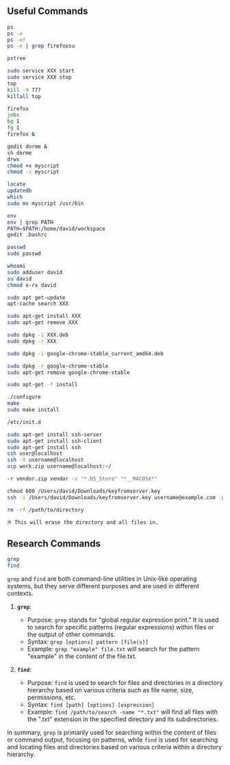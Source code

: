 ## Useful Commands

```bash
ps
ps -e
ps -ef
ps -e | grep firefoxsu

pstree
```

```bash
sudo service XXX start
sudo service XXX stop
top
kill -9 777
killall top
```

```bash
firefox
jobs
bg 1
fg 1
firefox &
```

```bash
gedit dorme &
sh dorme
drwx
chmod +x myscript
chmod -x myscript
```

```bash
locate
updatedb
which
sudo mv myscript /usr/bin
```

```bash
env
env | grep PATH
PATH=$PATH:/home/david/workspace
gedit .bashrc
```

```bash
passwd
sudo passwd
```

```bash
whoami
sudo adduser david
su david
chmod o-rx david
```

```bash
sudo apt get-update
apt-cache search XXX

sudo apt-get install XXX
sudo apt-get remove XXX

sudo dpkg -i XXX.deb
sudo dpkg -r XXX

sudo dpkg -i google-chrome-stable_current_amd64.deb

sudo dpkg -r google-chrome-stable
sudo apt-get remove google-chrome-stable

sudo apt-get -f install
```

```bash
./configure
make
sudo make install
```

```bash
/etc/init.d
````

```bash
sudo apt-get install ssh-server
sudo apt-get install ssh-client
sudo apt-get install ssh
ssh user@localhost
ssh -X username@localhost
scp work.zip username@localhost:~/
```

```bash
-r vendor.zip vendor -x "*.DS_Store" "*__MACOSX*"
```

```bash
chmod 600 /Users/david/Downloads/keyfromserver.key
ssh -i /Users/david/Downloads/keyfromserver.key username@example.com -p 10022
```
    
```bash
rm -rf /path/to/directory

※ This will erase the directory and all files in.
```


## Research Commands

```bash
grep
find
```

`grep` and `find` are both command-line utilities in Unix-like operating systems, but they serve different purposes and are used in different contexts.

1. **`grep`**:
   - Purpose: `grep` stands for "global regular expression print." It is used to search for specific patterns (regular expressions) within files or the output of other commands.
   - Syntax: `grep [options] pattern [file(s)]`
   - Example: `grep "example" file.txt` will search for the pattern "example" in the content of the file.txt.

2. **`find`**:
   - Purpose: `find` is used to search for files and directories in a directory hierarchy based on various criteria such as file name, size, permissions, etc.
   - Syntax: `find [path] [options] [expression]`
   - Example: `find /path/to/search -name "*.txt"` will find all files with the ".txt" extension in the specified directory and its subdirectories.

In summary, `grep` is primarily used for searching within the content of files or command output, focusing on patterns, while `find` is used for searching and locating files and directories based on various criteria within a directory hierarchy.
